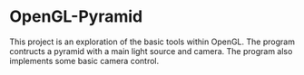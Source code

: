 # OpenGL-Pyramid

This project is an exploration of the basic tools within OpenGL. The program contructs a pyramid with a main light source and camera. The program also implements some basic camera control.
